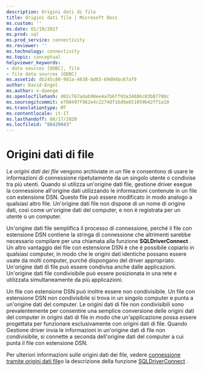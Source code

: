 ```yaml
---
description: Origini dati di file
title: Origini dati file | Microsoft Docs
ms.custom: ''
ms.date: 01/19/2017
ms.prod: sql
ms.prod_service: connectivity
ms.reviewer: ''
ms.technology: connectivity
ms.topic: conceptual
helpviewer_keywords:
- data sources [ODBC], file
- file data sources [ODBC]
ms.assetid: db245c80-981a-4638-bd03-69d04bc67af0
author: David-Engel
ms.author: v-daenge
ms.openlocfilehash: d02c767adab90ee4a7b6ff93a34886c03b87780c
ms.sourcegitcommit: e700497f962e4c2274df16d9e651059b42ff1a10
ms.translationtype: MT
ms.contentlocale: it-IT
ms.lasthandoff: 08/17/2020
ms.locfileid: "88429043"
---
```

# <a name="file-data-sources"></a>Origini dati di file
Le *origini dati dei file* vengono archiviate in un file e consentono di usare le informazioni di connessione ripetutamente da un singolo utente o condivise tra più utenti. Quando si utilizza un'origine dati file, gestione driver esegue la connessione all'origine dati utilizzando le informazioni contenute in un file con estensione DSN. Questo file può essere modificato in modo analogo a qualsiasi altro file. Un'origine dati file non dispone di un nome di origine dati, così come un'origine dati del computer, e non è registrata per un utente o un computer.  
  
 Un'origine dati file semplifica il processo di connessione, perché il file con estensione DSN contiene la stringa di connessione che altrimenti sarebbe necessario compilare per una chiamata alla funzione **SQLDriverConnect** . Un altro vantaggio del file con estensione DSN è che è possibile copiarlo in qualsiasi computer, in modo che le origini dati identiche possano essere usate da molti computer, purché dispongano del driver appropriato. Un'origine dati di file può essere condivisa anche dalle applicazioni. Un'origine dati file condivisibile può essere posizionata in una rete e utilizzata simultaneamente da più applicazioni.  
  
 Un file con estensione DSN può inoltre essere non condivisibile. Un file con estensione DSN non condivisibile si trova in un singolo computer e punta a un'origine dati del computer. Le origini dati di file non condivisibili sono prevalentemente per consentire una semplice conversione delle origini dati del computer in origini dati di file in modo che un'applicazione possa essere progettata per funzionare esclusivamente con origini dati di file. Quando Gestione driver invia le informazioni in un'origine dati di file non condivisibile, si connette a seconda dell'origine dati del computer a cui punta il file con estensione DSN.  
  
 Per ulteriori informazioni sulle origini dati dei file, vedere [connessione tramite origini dati file](../../odbc/reference/develop-app/connecting-using-file-data-sources.md)o la descrizione della funzione [SQLDriverConnect](../../odbc/reference/syntax/sqldriverconnect-function.md) .
